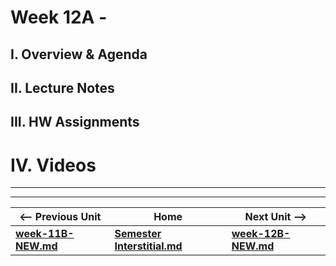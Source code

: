 # Week 12A - 

## I. Overview & Agenda

## II. Lecture Notes

## III. HW Assignments

# IV. Videos

<hr><hr>

| <-- Previous Unit | Home | Next Unit -->
| --- | --- | --- 
| [**week-11B-NEW.md**](week-11B-NEW.md)    |  [**Semester Interstitial.md**](../interstitial.md.md) | [**week-12B-NEW.md**](week-12B-NEW.md)
